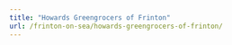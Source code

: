 ```yaml
---
title: "Howards Greengrocers of Frinton"
url: /frinton-on-sea/howards-greengrocers-of-frinton/
---
```

